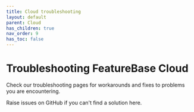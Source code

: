 ```yaml
---
title: Cloud troubleshooting
layout: default
parent: Cloud
has_children: true
nav_order: 9
has_toc: false
---
```


# Troubleshooting FeatureBase Cloud

Check our troubleshooting pages for workarounds and fixes to problems you are encountering.

Raise issues on GitHub if you can't find a solution here.
